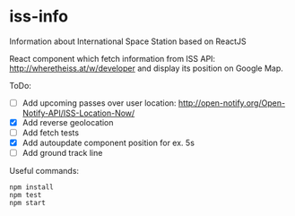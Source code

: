 # iss-info
Information about International Space Station based on ReactJS

React component which fetch information from ISS API: http://wheretheiss.at/w/developer
and display its position on Google Map.

ToDo:
- [ ] Add upcoming passes over user location: http://open-notify.org/Open-Notify-API/ISS-Location-Now/
- [x] Add reverse geolocation
- [ ] Add fetch tests
- [x] Add autoupdate component position for ex. 5s
- [ ] Add ground track line

Useful commands:
```
npm install
npm test
npm start
```
